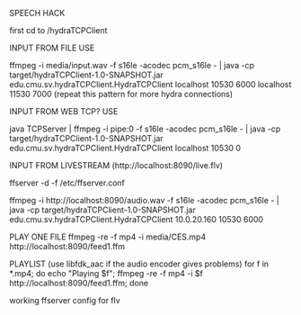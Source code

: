 SPEECH HACK

first cd to /hydraTCPClient

INPUT FROM FILE USE

ffmpeg -i media/input.wav -f s16le -acodec pcm_s16le - | java -cp target/hydraTCPClient-1.0-SNAPSHOT.jar edu.cmu.sv.hydraTCPClient.HydraTCPClient localhost 10530 6000 localhost 11530 7000
                     <hydraddress1> <port1> <callbackPort1> (repeat this pattern for more hydra connections)


INPUT FROM WEB TCP? USE

java TCPServer | ffmpeg -i pipe:0 -f s16le -acodec pcm_s16le - | java -cp target/hydraTCPClient-1.0-SNAPSHOT.jar edu.cmu.sv.hydraTCPClient.HydraTCPClient localhost 10530 0

INPUT FROM LIVESTREAM (http://localhost:8090/live.flv)

ffserver -d -f /etc/ffserver.conf

ffmpeg -i http://localhost:8090/audio.wav -f s16le -acodec pcm_s16le - | java -cp target/hydraTCPClient-1.0-SNAPSHOT.jar edu.cmu.sv.hydraTCPClient.HydraTCPClient 10.0.20.160 10530 6000

PLAY ONE FILE
ffmpeg -re -f mp4 -i media/CES.mp4 http://localhost:8090/feed1.ffm

PLAYLIST (use libfdk_aac if the audio encoder gives problems)
for f in *.mp4; do echo "Playing $f"; ffmpeg -re -f mp4 -i $f http://localhost:8090/feed1.ffm; done

working ffserver config for flv
<!--<Stream live.flv>
Format flv
Feed feed1.ffm

VideoCodec libx264 
VideoFrameRate 30
VideoBitRate 512
VideoSize 320x240 
AVOptionVideo crf 23
AVOptionVideo preset medium
# for more info on crf/preset options, type: x264 --help
AVOptionVideo flags +global_header
AVOptionVideo me_range 16
AVOptionVideo qdiff 4
AVOptionVideo qmin 10
AVOptionVideo qmax 51

AudioCodec aac
Strict -2
AudioBitRate 128
AudioChannels 2
AudioSampleRate 44100
AVOptionAudio flags +global_header
</Stream>

<Stream audio.wav>
Feed feed1.ffm
Format wav
AudioChannels 1
AudioSampleRate 16000
AudioCodec pcm_s16le
NoVideo
</Stream>-->
